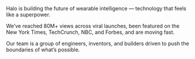 Halo is building the future of wearable intelligence — technology that feels like a superpower. 

We’ve reached 80M+ views across viral launches, been featured on the New York Times, TechCrunch, NBC, and Forbes, and are moving fast. 

Our team is a group of engineers, inventors, and builders driven to push the boundaries of what’s possible.
